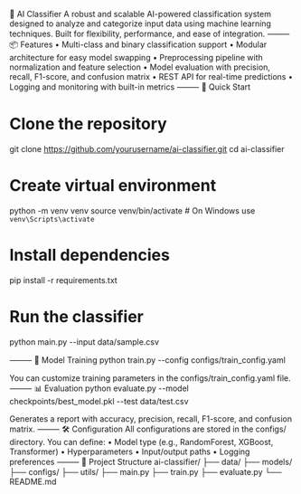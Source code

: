 🧠 AI Classifier
A robust and scalable AI-powered classification system designed to analyze and categorize input data using machine learning techniques. Built for flexibility, performance, and ease of integration.
⸻
📦 Features
• Multi-class and binary classification support
• Modular architecture for easy model swapping
• Preprocessing pipeline with normalization and feature selection
• Model evaluation with precision, recall, F1-score, and confusion matrix
• REST API for real-time predictions
• Logging and monitoring with built-in metrics
⸻
🚀 Quick Start
# Clone the repository
git clone https://github.com/yourusername/ai-classifier.git
cd ai-classifier

# Create virtual environment
python -m venv venv
source venv/bin/activate  # On Windows use `venv\Scripts\activate`

# Install dependencies
pip install -r requirements.txt

# Run the classifier
python main.py --input data/sample.csv

⸻
🧪 Model Training
python train.py --config configs/train_config.yaml

You can customize training parameters in the configs/train_config.yaml file.
⸻
📊 Evaluation
python evaluate.py --model checkpoints/best_model.pkl --test data/test.csv

Generates a report with accuracy, precision, recall, F1-score, and confusion matrix.
⸻
🛠️ Configuration
All configurations are stored in the configs/ directory. You can define:
• Model type (e.g., RandomForest, XGBoost, Transformer)
• Hyperparameters
• Input/output paths
• Logging preferences
⸻
📁 Project Structure
ai-classifier/
├── data/
├── models/
├── configs/
├── utils/
├── main.py
├── train.py
├── evaluate.py
└── README.md

